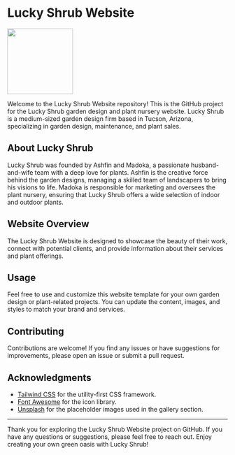 # Lucky Shrub Website

<img src="https://encrypted-tbn0.gstatic.com/images?q=tbn:ANd9GcRgHYDhgAkkUf6TJBimzIGTvOVvXZx48N4cvM-lUqSMqw&s" style = "width: 150px">

Welcome to the Lucky Shrub Website repository! This is the GitHub project for the Lucky Shrub garden design and plant nursery website. Lucky Shrub is a medium-sized garden design firm based in Tucson, Arizona, specializing in garden design, maintenance, and plant sales.

## About Lucky Shrub

Lucky Shrub was founded by Ashfin and Madoka, a passionate husband-and-wife team with a deep love for plants. Ashfin is the creative force behind the garden designs, managing a skilled team of landscapers to bring his visions to life. Madoka is responsible for marketing and oversees the plant nursery, ensuring that Lucky Shrub offers a wide selection of indoor and outdoor plants.

## Website Overview

The Lucky Shrub Website is designed to showcase the beauty of their work, connect with potential clients, and provide information about their services and plant offerings. 

## Usage

Feel free to use and customize this website template for your own garden design or plant-related projects. You can update the content, images, and styles to match your brand and services.

## Contributing

Contributions are welcome! If you find any issues or have suggestions for improvements, please open an issue or submit a pull request.

## Acknowledgments

- [Tailwind CSS](https://tailwindcss.com/) for the utility-first CSS framework.
- [Font Awesome](https://fontawesome.com/) for the icon library.
- [Unsplash](https://unsplash.com/) for the placeholder images used in the gallery section.

---
Thank you for exploring the Lucky Shrub Website project on GitHub. If you have any questions or suggestions, please feel free to reach out. Enjoy creating your own green oasis with Lucky Shrub!
